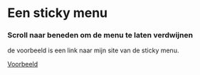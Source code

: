 # Een sticky menu
### Scroll naar beneden om de menu te laten verdwijnen

de voorbeeld is een link naar mijn site van de sticky menu.

[Voorbeeld](http://18510.hosts.ma-cloud.nl/School/periode3/FOP/sticky_menu/index.html)
